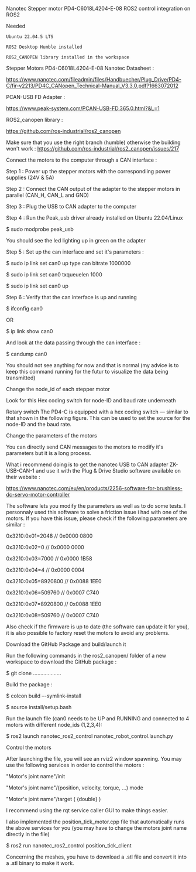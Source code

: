  

Nanotec Stepper motor PD4-C6018L4204-E-08 ROS2 control integration on ROS2  

Needed  

 

    Ubuntu 22.04.5 LTS 

    ROS2 Desktop Humble installed 

    ROS2_CANOPEN library installed in the workspace 
 

Stepper Motors PD4-C6018L4204-E-08 Nanotec Datasheet :  

https://www.nanotec.com/fileadmin/files/Handbuecher/Plug_Drive/PD4-C/fir-v2213/PD4C_CANopen_Technical-Manual_V3.3.0.pdf?1663072012 

 

PCAN-USB FD Adapter :  

https://www.peak-system.com/PCAN-USB-FD.365.0.html?&L=1 

 

ROS2_canopen library :  

https://github.com/ros-industrial/ros2_canopen 

Make sure that you use the right branch (humble) otherwise the building won't work : https://github.com/ros-industrial/ros2_canopen/issues/217 

 

 

Connect the motors to the computer through a CAN interface :  

 

Step 1 : Power up the stepper motors with the correspondiing power supplies (24V & 5A) 

 

Step 2 : Connect the CAN output of the adapter to the stepper motors in parallel (CAN_H, CAN_L and GND) 

 

Step 3 : Plug the USB to CAN adapter to the computer 

 

Step 4 : Run the Peak_usb driver already installed on Ubuntu 22.04/Linux 

 

$ sudo modprobe peak_usb 

 

You should see the led lighting up in green on the adapter 

 

Step 5 : Set up the can interface and set it's parameters :  

 

$ sudo ip link set can0 up type can bitrate 1000000 

 

$ sudo ip link set can0 txqueuelen 1000 

 

$ sudo ip link set can0 up 

 

Step 6 : Verify that the can interface is up and running  

 

$ ifconfig can0 

 

OR 

 

$ ip link show can0 

 

And look at the data passing through the can interface :  

 

$ candump can0 

 

You should not see anything for now and that is normal (my advice is to keep this command running for the futur to visualize the data being transmitted) 

 

 

 

 

Change the node_id of each stepper motor  

 

Look for this Hex coding switch for node-ID and baud rate underneath 

 
Rotary switch The PD4-C is equipped with a hex coding switch — similar to that shown in the following figure. This can be used to set the source for the node-ID and the baud rate.

 

Change the parameters of the motors 

 

You can directly send CAN messages to the motors to modify it's parameters but it is a long process. 

 

What i recommend doing is to get the nanotec USB to CAN adapter ZK-USB-CAN-1 and use it with the Plug & Drive Studio software available on their website :  

https://www.nanotec.com/eu/en/products/2256-software-for-brushless-dc-servo-motor-controller 

The software lets you modify the parameters as well as to do some tests. I personnaly used this software to solve a friction issue i had with one of the motors. If you have this issue, please check if the following parameters are similar :  

0x3210:0x01=2048                                // 0x0000 0800 

0x3210:0x02=0                                     // 0x0000 0000 

0x3210:0x03=7000                                // 0x0000 1B58 

0x3210:0x04=4                                     // 0x0000 0004 

0x3210:0x05=8920800                          // 0x0088 1EE0 

0x3210:0x06=509760                            // 0x0007 C740 

0x3210:0x07=8920800                          // 0x0088 1EE0 

0x3210:0x08=509760                            // 0x0007 C740 

 

Also check if the firmware is up to date (the software can update it for you), it is also possible to factory reset the motors to avoid any problems. 

 

 

Download the GitHub Package and build/launch it 

 

Run the following commands in the ros2_canopen/ folder of a new workspace to download the GitHub package :  

 

$ git clone …................ 

 

Build the package :  

 

$ colcon build –-symlink-install 

 

$ source install/setup.bash 

 

Run the launch file (can0 needs to be UP and RUNNING and connected to 4 motors with different node_ids (1,2,3,4):  

 

$ ros2 launch nanotec_ros2_control nanotec_robot_control.launch.py 

 

 

Control the motors  

 

After launching the file, you will see an rviz2 window spawning. You may use the following services in order to control the motors : 

 

"Motor's joint name"/init 

"Motor's joint name"/(position, velocity, torque, …) mode 

"Motor's joint name"/target ( {double} ) 

 

I recommend using the rqt service caller GUI to make things easier. 

 

I also implemented the position_tick_motor.cpp file that automatically runs the above services for you (you may have to change the motors joint name directly in the file) 

$ ros2 run nanotec_ros2_control position_tick_client 

 

 

Concerning the meshes, you have to download a .stl file and convert it into a .stl binary to make it work. 
